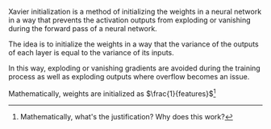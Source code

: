 Xavier initialization is a method of initializing the weights in a neural network in a way that prevents the activation outputs from exploding or vanishing during the forward pass of a neural network.

The idea is to initialize the weights in a way that the variance of the outputs of each layer is equal to the variance of its inputs. 

In this way, exploding or vanishing gradients are avoided during the training process as well as exploding outputs where overflow becomes an issue.

Mathematically, weights are initialized as $\frac{1}{features}$[^1]

[^1]: Mathematically, what's the justification? Why does this work?